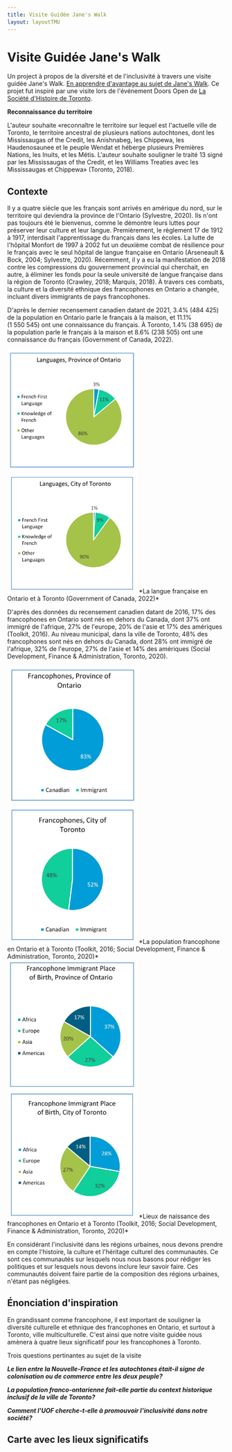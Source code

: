 ```yaml
---
title: Visite Guidée Jane's Walk
layout: layoutTMU
---
```

# Visite Guidée Jane's Walk
Un project à propos de la diversité et de l'inclusivité à travers une visite guidée Jane's Walk. [En apprendre d'avantage au sujet de Jane's Walk](https://janeswalk.org/about/). Ce projet fut inspiré par une visite lors de l'événement Doors Open de [La Société d'Histoire de Toronto](https://sht.ca/).

**Reconnaissance du territoire**

L'auteur souhaite &#171;reconnaître le territoire sur lequel est l'actuelle ville de Toronto, le territoire ancestral de plusieurs nations autochtones, dont les Mississaugas of the Credit, les  Anishnabeg, les Chippewa, les Haudenosaunee et le peuple Wendat et héberge plusieurs Premières Nations, les Inuits, et les Métis. L'auteur souhaite souligner le traité 13 signé par les Mississaugas of the Credit, et les Williams Treaties avec les Mississaugas et Chippewa&#187; (Toronto, 2018).


## Contexte

Il y a quatre siècle que les français sont arrivés en amérique du nord, sur le territoire qui deviendra la province de l'Ontario (Sylvestre, 2020). Ils n'ont pas toujours été le bienvenus, comme le démontre leurs luttes pour préserver leur culture et leur langue. Premièrement, le règlement 17 de 1912 à 1917, interdisait l'apprentissage du français dans les écoles. La lutte de l'hôpital Monfort de 1997 à 2002 fut un deuxième combat de résilience pour le français avec le seul hôpital de langue française en Ontario (Arseneault & Bock, 2004; Sylvestre, 2020). Récemment, il y a eu la manifestation de 2018 contre les compressions du gouvernement provincial qui cherchait, en autre, à éliminer les fonds pour la seule université de langue française dans la région de Toronto (Crawley, 2018; Marquis, 2018). À travers ces combats, la culture et la diversité ethnique des francophones en Ontario a changée, incluant divers immigrants de pays francophones.

D'après le dernier recensement canadien datant de 2021, 3.4% (484 425) de la population en Ontario parle le français à la maison, et 11.1% (1 550 545) ont une connaissance du français. À Toronto, 1.4% (38 695) de la population parle le français à la maison et 8.6% (238 505) ont une connaissance du français (Government of Canada, 2022).

<img src="charts/francophonecharts_languageON.jpg" width="300">
<img src="charts/francophonecharts_languageTO.jpg" width="300">
*La langue française en Ontario et à Toronto (Government of Canada, 2022)*

D'après des données du recensement canadien datant de 2016, 17% des francophones en Ontario sont nés en dehors du Canada, dont 37% ont immigré de l'afrique, 27% de l'europe, 20% de l'asie et 17% des amériques (Toolkit, 2016). Au niveau municipal, dans la ville de Toronto, 48% des francophones sont nés en dehors du Canada, dont 28% ont immigré de l'afrique, 32% de l'europe, 27% de l'asie et 14% des amériques (Social Development, Finance & Administration, Toronto, 2020).

<img src="charts/francophonecharts_francophonepopON.jpg" width="300">
<img src="charts/francophonecharts_francophonepopTO.jpg" width="300">
*La population francophone en Ontario et à Toronto (Toolkit, 2016; Social Development, Finance & Administration, Toronto, 2020)*

<img src="charts/francophonecharts_immigrantsON.jpg" width="300">
<img src="charts/francophonecharts_immigrantsTO.jpg" width="300">
 *Lieux de naissance des francophones en Ontario et à Toronto (Toolkit, 2016; Social Development, Finance & Administration, Toronto, 2020)*

En considérant l'inclusivité dans les régions urbaines, nous devons prendre en compte l'histoire, la culture et l'héritage culturel des communautés. Ce sont ces communautés sur lesquels nous nous basons pour rédiger les politiques et sur lesquels nous devons inclure leur savoir faire. Ces communautés doivent faire partie de la composition des régions urbaines, n'étant pas négligées.


## Énonciation d'inspiration
En grandissant comme francophone, il est important de souligner la diversité culturelle et ethnique des francophones en Ontario, et surtout à Toronto, ville multiculturelle. C'est ainsi que notre visite guidée nous amènera à quatre lieux significatif pour les francophones à Toronto.

Trois questions pertinantes au sujet de la visite

***Le lien entre la Nouvelle-France et les autochtones était-il signe de colonisation ou de commerce entre les deux peuple?***

***La population franco-ontarienne fait-elle partie du context historique inclusif de la ville de Toronto?***

***Comment l'UOF cherche-t-elle à promouvoir l'inclusivité dans notre société?***


## Carte avec les lieux significatifs
<div id="mapidjanewalk" style="width: 700px; height: 500px">
      <script>
      var fortrIcon = L.icon({
          iconUrl: 'icons/fortr_icon.png',
          iconSize:     [30, 90], // size of the icon
          iconAnchor:   [20, 50], // point of the icon which will correspond to marker's location
          popupAnchor:  [1, -50] // point from which the popup should open relative to the iconAnchor
        });
      var parcebIcon = L.icon({
          iconUrl: 'icons/parceb_icon.png',
          iconSize:     [80, 50], // size of the icon
          iconAnchor:   [40, 20], // point of the icon which will correspond to marker's location
          popupAnchor:  [1, -10] // point from which the popup should open relative to the iconAnchor
      });
      var afrIcon = L.icon({
          iconUrl: 'icons/afr_icon.png',
          iconSize:     [38, 50], // size of the icon
          iconAnchor:   [20, 20], // point of the icon which will correspond to marker's location
          popupAnchor:  [1, -10] // point from which the popup should open relative to the iconAnchor
      });
      var uofIcon = L.icon({
          iconUrl: 'icons/uof_icon.png',
          iconSize:     [38, 40], // size of the icon
          iconAnchor:   [30, 20], // point of the icon which will correspond to marker's location
          popupAnchor:  [1, -10] // point from which the popup should open relative to the iconAnchor
      });
            var mapjanewalk = L.map('mapidjanewalk').setView([43.665233, -79.421693], 12);
            L.tileLayer('https://api.mapbox.com/styles/v1/{id}/tiles/{z}/{x}/{y}?access_token={accessToken}', {
                  attribution: '© <a href="https://www.mapbox.com/about/maps/">Mapbox</a> © <a href="http://www.openstreetmap.org/copyright">OpenStreetMap</a> <strong><a href="https://www.mapbox.com/map-feedback/" target="_blank">Improve this map</a></strong>',
                  maxZoom: 18,
                  id: 'mapbox/streets-v11',
                  accessToken: 'pk.eyJ1IjoiZ3BlcnJlYXVsdDkxIiwiYSI6ImNqdXJqYmxubTBpbDU0M25wdm5hMnk2dGEifQ.xS5T9S5SvQKL8wiChwUErA'
            }).addTo(mapjanewalk)
            L.marker([43.651912, -79.490305],{icon:parcebIcon}).addTo(mapjanewalk)
            .bindPopup('Parc Étienne Brûlé');
            L.marker([43.630658, -79.423548],{icon:fortrIcon}).addTo(mapjanewalk)
            .bindPopup('Fort Rouillé')
            .openPopup();
            L.marker([43.66877704481316,-79.40501414188695],{icon:afrIcon}).addTo(mapjanewalk)
            .bindPopup('Alliance Française Toronto');
            L.marker([43.644849, -79.369394],{icon:uofIcon}).addTo(mapjanewalk)
            .bindPopup('Université de l&#8217;Ontario français');
            L.marker([43.64662,-79.40244]).addTo(mapjanewalk)
            .bindPopup('Centre Francophone du Grand Toronto');
            function routestyle(feature) {
                return {
                  fillColor: "#194a8d",
                  weight: 5,
                  opacity: 0.5,
                  color: "#194a8d",
                  fillOpacity: 0.1
                };
            }
            function forEachFeature(feature, layer) {
                var popupContent =  feature.properties.name;
                layer.bindPopup(popupContent);
                //layer.bindTooltip(popupContent);
            }
            $.getJSON("geo_layers/janeswalkroute.geojson",function(data){
                  L.geoJson(data, {
                      style: routestyle,
                      onEachFeature: forEachFeature
                  }).addTo(mapjanewalk);

            });
            var legend = L.control({position: 'bottomleft'});
            legend.onAdd = function (mapjanewalk) {
                  var div = L.DomUtil.create('div', 'info legend');
                  div.innerHTML += '<i class="line" style="background: #194a8d"></i><span>Trajet Jane&#8217s Walk</span><br>';
                  return div
            }
            legend.addTo(mapjanewalk);
     </script>
</div>
*Carte interactive des lieux et le trajet*

**Itinéraire en transport en commun**

Le trajet en transport en commun se sert des autobus et du métro de la CTT. Nous commençons au **Fort Rouillé** (à côté de la Scadding Cabin sur le terrain du CNE).
1. Du fort, nous marchons à l'arrêt d'autobus pour prendre le 29 Dufferin en direction nord (14470 Saskatchewan Rd at Dufferin St) vers la Station Dufferin.
2. Ensuite, nous prenons la Ligne 2 du métro en direction ouest vers la station Old Mill.
3. Nous marchons au **Parc Étienne Brûlé** (10 Catherine St).
4. Nous marchons vers la station Old Mill, où nous prenons la ligne 2 du métro en direction est vers la station Spadina.
5. Nous marchons au campus de **l'Alliance Française Toronto** (24 Spadina Rd).
6. Nous marchons vers la station Spadina où nous prenons la ligne 1 du métro en direction sud vers la station Union.
7. En sortant de la Gare Union, nous marchons vers la rue Bay pour prendre l'autobus 19 en direction sud (246 Bay St at Front St) vers la rue Lower Jarvis (15320 Queens Quay at Lower Jarvis St).
8. Nous marchons au campus de **l'Université de l’Ontario français** (9 Lower Jarvis St).


## Fort Rouillé

Poste de traite entre les français et les autochtones au bord du lac Ontario, avec une première bâtisse en 1720 au long de la rivière Humber, une seconde en 1750 à l'embouchure de la rivière Humber, et le troisième, le Fort Rouillé, en 1750-1751, avant d'être brulé en 1759. (Marsh, 2015b; Sylvestre, 2019). De la pierre et du ciment sont placés pour tracé l'emplacement du fort, et une plaque y est installée, indiquant la traite de fourrure. Ceci était important au commerce entre la Nouvelle France et les autochtones.(Sylvestre, 2019, 2020). De nos jours, il est essentiel de reconnaître ce moment historique parmit l'histoire de la colonisation.

*Monument du Fort Rouillé*
![Fort Rouillé monument](./walkpics/fortr1.jpg)

*Plaque commémorative au Fort Rouillé*
![Fort Rouillé plaque](./walkpics/fortr2.jpg)

*Plaque avec détails du Fort Rouillé*
![Fort Rouillé plaque details](./walkpics/fortr3.jpg)

## Parc Étienne Brûlé

Ce parc porte le nom de l'exporateur français Étienne Brûlé qui est arrivé en Ontario en 1610. Il a vécu parmit les autochtones, en apprenant leur culture et leur language; moment important entre la relation européenne et amérindienne (Arseneault & Bock, 2004; Marsh, 2015a). C'est Samuel de Champlain qui, lors du combat entre les Iroquois et les Hurons, envoya Brûlé se joindre aux Hurons, descedants vers le sud en utilisant la rivière Humber pour rejoindre le lac Ontario (Marsh, 2015a; Sylvestre, 2019). Quelques rue porte aussi le nom de cet explorateur, dont Brule Crescent, Brule Gardens et Brule Terrace. Le choix qu'a prit la ville en nommant ce parc Étienne Brûlé, est signe de reconnaîssance de la présense des français sur ce territoire autochtone. [Information de la ville de Toronto (en anglais)](https://www.toronto.ca/data/parks/prd/facilities/complex/10/index.html)

*Parc Étienne Brûlé sur les bords de la rivière Humber*
![Park Étienne Brulé](./walkpics/parkec.jpg)

*Pont Old Mill traversant la rivière Humber au bord du parc Étienne Brûlé*
![Old Mill bridge](./walkpics/parkec2.jpg)


## Alliance Française Toronto

Une organisation charitative et à but non lucratif qui cherche à &#171;incarné les valeurs modernes telles que l’humanisme, le respect de la linguistique et de la diversité culturelle&#187; (Alliance Française, n.d.). Il offre à la communauté des services d'apprentissage en français et de culture et promouvoir le bilingualisme. Leur service de langue s'addresse à un public tout aussi jeune qu'adulte, à côté du théâtre Spadina (Alliance Française, n.d.). C'est par la diversité de la langue que le campus maintien un lien entre les habitants de la métropole et la communauté francophone. Ce ne sont pas que des français d'amérique, mais ceux de plusieurs pays francophone qui cherche à s'intégrer à la communauté Torontoise. [Lien vers le site web](https://www.alliance-francaise.ca/fr/)

*L'entrée de l'Alliance Française sur l'avenue Spadina*
![Alliance Française](./walkpics/afto.jpg)

*Le théâtre Spadina de l'Alliance Française*
![Alliance Française Spadina Theatre](./walkpics/aftost.jpg)


## Université de l'Ontario français

Le campus a récemment ouvert ses portes suite au combat qui a renversé la décision du gouvernment d'y couper les fonds. La loi de 2017 sur l'Université de l'Ontario français déclare que &#171;la langue française a joué en Ontario un rôle historique et honorable. La constitution d’une université au service de la communauté francophone contribuera à promouvoir une culture francophone forte, dynamique et inclusive qui enrichira encore davantage la vie civique en Ontario&#187; (Ontario, 2014), signe de l'importance d'offrir des programmes poste secondaire en français. L'université offre un programme en immigration, diversité et inclusion qui &#171;se penche sur la diversité des peuples et des personnes au sein de la société, la cohabitation des diverses langues et cultures, la population et les migrations, le leadership des personnes et des organisations dans la société&#187; (Université de l’Ontario français, 2022a, 2022b). D'autres programmes offre aussi des services en terme de demande d'emplois bilingue. [Lien vers le site web de l'université](https://uontario.ca/)

*L'entrée principale de l'Université de l'Ontario français*
![Université de Ontario français](./walkpics/uof.jpg)

*Ensigne de l'Université de l'Ontario français sur Lower Jarvis*
![Université de Ontario français sign](./walkpics/uof2.jpg)

## En sommaire

Revenons à nos trois questions

***Le lien entre la Nouvelle-France et les autochtones était-il signe de colonisation ou de commerce entre les deux peuple?***

Malgré les efforts d'Étienne Brulé de s'intégrer chez les Premières Nations, nous ne pouvons pas négliger ses actions libertines (Sylvestre, 2019). Les colons ont aussi voulu instruire les autochtones avec leurs religions (Arseneault & Bock, 2004). La colonization existaie donc avant l'arrivé des anglais.

***La population franco-ontarienne fait-elle partie du context historique inclusif de la ville de Toronto?***

Les monuments et les noms font parti de l'histoire francophone à Toronto. Leurs actions et leurs batailles sont reconnus et inclus dans l'histoire de la ville Reine. Les franco-ontariens et les francophones peuvent donc s'instruire à partir de ces marqueurs, ainsi que les institutions et services offerts dans la ville. 

***Comment l'UOF cherche-t-elle à promouvoir l'inclusivité dans notre société?***


The university’s mandate to offer programs in French to the francophone population in the country’s most populous city is a result of years of battles to recognize the present and historical imprints of French in the province and city. From obtaining educational rights to higher levels of education, the community can integrate newcomers amongst the existing population, where francophones in Ontario are not just those descendants of New France. Indeed, immigrants can feel welcomed and attain higher education, while Francophiles can also integrate into the community using programs such as Alliance Française. Together the francophone community of Toronto can evolve past the historical context and utilize services that help build an inclusive society.

Le mandat de l'université lui permet d'offrir des programmes en français aux francophones, ce qui est grace aux batailles de cette communautée, les francophones font maintenant parti de l'histoire de la ville de Toronto et de la province de l'Ontario. 

## Mention Spéciale: Centre Francophone du Grand Toronto

L'auteur souhaite souligner ce lieux (555 rue Richmond Ouest) qui offre des services au nouveaux arrivants et au réfugiés, comme étant important pour les francophones et l'inclusion urbaine.

### Références

Les photos ont été prises par l'auteur le 21 novembre 2022

Alliance Française. (n.d.). About us. Alliance Française Toronto. Retrieved November 19, 2022, from https://www.alliance-francaise.ca/en/who/about-us

Arseneault, S., & Bock, M. (Eds.). (2004). L’Ontario français: Des Pays-d’en-Haut à nos jours. Centre franco-ontarien de ressources pédagogiques.

Crawley, M. (2018, December 1). How Ontario’s francophones are teaching Doug Ford a French lesson. CBC. https://www.cbc.ca/news/canada/toronto/doug-ford-ontario-french-protests-1.4927217

Government of Canada, S. C. (2022, February 9). Profile table, Census Profile, 2021 Census of Population—Ontario &#91;Province&#93;;Toronto, City (C) &#91;Census subdivision&#93;, Ontario. https://www12.statcan.gc.ca/census-recensement/2021/dp-pd/prof/index.cfm?Lang=E

Marquis, M. (2018, December 1). Franco-Ontarians protest Ford government’s cuts to services for French speakers - CityNews Toronto. Citynews Toronto. https://toronto.citynews.ca/2018/12/01/ontario-francophone-protests/

Marsh, J. H. (2015a, January 14). Étienne Brûlé - The Canadian Encyclopedia. The Canadian Encyclopedia. https://www.thecanadianencyclopedia.ca/en/article/etienne-brule

Marsh, J. H. (2015b, July 2). Toronto Feature: Fort Rouillé - The Canadian Encyclopedia. The Canadian Encyclopedia. https://thecanadianencyclopedia.ca/en/article/toronto-feature-fort-rouille

Ontario. (2014, July 24). Université de l’Ontario français Act, 2017, S.O. 2017, c. 34, Sched. 43. Ontario.Ca. https://www.ontario.ca/laws/view

Social Development, Finance & Administration, Toronto. (2020). A profile of the Francophone Communities in Toronto. https://www.toronto.ca/legdocs/mmis/2020/fa/bgrd/backgroundfile-145323.pdf

Sylvestre, P.-F. (2019). L’Ontario français, quatre siècles d’histoire (Les Éditions David).

Sylvestre, P.-F. (2020, September 23). Francophones of Ontario (Franco-Ontarians) - The Canadian Encyclopedia. The Canadian Encyclopedia. https://www.thecanadianencyclopedia.ca/en/article/franco-ontarians

Toolkit, W. E. (2016, June 15). Infographic: The French Presence in Ontario. https://www.clo-ocol.gc.ca/en/statistics/infographics/french-presence-ontario

Toronto, C. of. (2018, December 13). Land Acknowledgement (Toronto, Ontario, Canada). City of Toronto; City of Toronto. https://www.toronto.ca/city-government/accessibility-human-rights/indigenous-affairs-office/land-acknowledgement/

Université de l’Ontario français. (2022a, September 6). La rentrée 2022 de l’UOF: Voir plus loin. https://uontario.ca/actualites-etudiants/la-rentree-2022-de-luof-voir-plus-loin

Université de l’Ontario français. (2022b, November 18). A look inside Toronto’s only francophone university. https://www.macleans.ca/longforms/torontos-only-francophone-university-uof/

This page is also available [in English](/janeswalktour)

